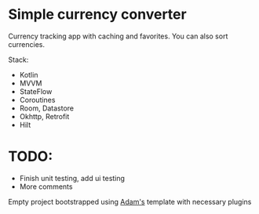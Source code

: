 # Simple currency converter

Currency tracking app with caching and favorites. You can also sort currencies.

Stack: 

* Kotlin
* MVVM
* StateFlow
* Coroutines
* Room, Datastore
* Okhttp, Retrofit
* Hilt

# TODO: 

* Finish unit testing, add ui testing
* More comments

Empty project bootstrapped using [Adam's](https://github.com/AdamMc331) template with necessary plugins

